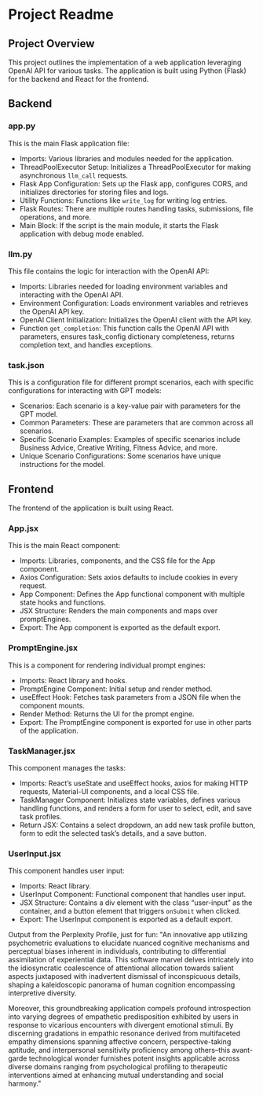# Project Readme

## Project Overview

This project outlines the implementation of a web application leveraging OpenAI API for various tasks. The application is built using Python (Flask) for the backend and React for the frontend.

## Backend

### app.py

This is the main Flask application file:

- Imports: Various libraries and modules needed for the application.
- ThreadPoolExecutor Setup: Initializes a ThreadPoolExecutor for making asynchronous `llm_call` requests.
- Flask App Configuration: Sets up the Flask app, configures CORS, and initializes directories for storing files and logs.
- Utility Functions: Functions like `write_log` for writing log entries.
- Flask Routes: There are multiple routes handling tasks, submissions, file operations, and more.
- Main Block: If the script is the main module, it starts the Flask application with debug mode enabled.

### llm.py

This file contains the logic for interaction with the OpenAI API:

- Imports: Libraries needed for loading environment variables and interacting with the OpenAI API.
- Environment Configuration: Loads environment variables and retrieves the OpenAI API key.
- OpenAI Client Initialization: Initializes the OpenAI client with the API key.
- Function `get_completion`: This function calls the OpenAI API with parameters, ensures task_config dictionary completeness, returns completion text, and handles exceptions.

### task.json

This is a configuration file for different prompt scenarios, each with specific configurations for interacting with GPT models:

- Scenarios: Each scenario is a key-value pair with parameters for the GPT model.
- Common Parameters: These are parameters that are common across all scenarios.
- Specific Scenario Examples: Examples of specific scenarios include Business Advice, Creative Writing, Fitness Advice, and more.
- Unique Scenario Configurations: Some scenarios have unique instructions for the model.

## Frontend

The frontend of the application is built using React.

### App.jsx

This is the main React component:

- Imports: Libraries, components, and the CSS file for the App component.
- Axios Configuration: Sets axios defaults to include cookies in every request.
- App Component: Defines the App functional component with multiple state hooks and functions.
- JSX Structure: Renders the main components and maps over promptEngines.
- Export: The App component is exported as the default export.

### PromptEngine.jsx

This is a component for rendering individual prompt engines:

- Imports: React library and hooks.
- PromptEngine Component: Initial setup and render method.
- useEffect Hook: Fetches task parameters from a JSON file when the component mounts.
- Render Method: Returns the UI for the prompt engine.
- Export: The PromptEngine component is exported for use in other parts of the application.

### TaskManager.jsx

This component manages the tasks:

- Imports: React’s useState and useEffect hooks, axios for making HTTP requests, Material-UI components, and a local CSS file.
- TaskManager Component: Initializes state variables, defines various handling functions, and renders a form for user to select, edit, and save task profiles.
- Return JSX: Contains a select dropdown, an add new task profile button, form to edit the selected task’s details, and a save button.

### UserInput.jsx

This component handles user input:

- Imports: React library.
- UserInput Component: Functional component that handles user input.
- JSX Structure: Contains a div element with the class “user-input” as the container, and a button element that triggers `onSubmit` when clicked.
- Export: The UserInput component is exported as a default export.

Output from the Perplexity Profile, just for fun: "An innovative app utilizing psychometric evaluations to elucidate nuanced cognitive mechanisms and perceptual biases inherent in individuals, contributing to differential assimilation of experiential data. This software marvel delves intricately into the idiosyncratic coalescence of attentional allocation towards salient aspects juxtaposed with inadvertent dismissal of inconspicuous details, shaping a kaleidoscopic panorama of human cognition encompassing interpretive diversity.

Moreover, this groundbreaking application compels profound introspection into varying degrees of empathetic predisposition exhibited by users in response to vicarious encounters with divergent emotional stimuli. By discerning gradations in empathic resonance derived from multifaceted empathy dimensions spanning affective concern, perspective-taking aptitude, and interpersonal sensitivity proficiency among others–this avant-garde technological wonder furnishes potent insights applicable across diverse domains ranging from psychological profiling to therapeutic interventions aimed at enhancing mutual understanding and social harmony."
